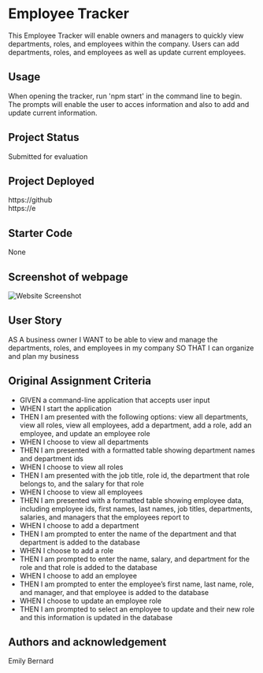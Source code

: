 # Employee Tracker
This Employee Tracker will enable owners and managers to quickly view departments, roles, and employees within the company. Users can add departments, roles, and employees as well as update current employees.

## Usage
When opening the tracker, run 'npm start' in the command line to begin.  The prompts will enable the user to acces information and also to add and update current information.

## Project Status
Submitted for evaluation

## Project Deployed

https://github
<br>
https://e

## Starter Code
None

## Screenshot of webpage
<img src="" alt="Website Screenshot">


## User Story
AS A business owner
I WANT to be able to view and manage the departments, roles, and employees in my company
SO THAT I can organize and plan my business


## Original Assignment Criteria
<ul>
<li>GIVEN a command-line application that accepts user input
<li>WHEN I start the application
<li>THEN I am presented with the following options: view all departments, view all roles, view all employees, add a department, add a role, add an employee, and update an employee role
<li>WHEN I choose to view all departments
<li>THEN I am presented with a formatted table showing department names and department ids
<li>WHEN I choose to view all roles
<li>THEN I am presented with the job title, role id, the department that role belongs to, and the salary for that role
<li>WHEN I choose to view all employees
<li>THEN I am presented with a formatted table showing employee data, including employee ids, first names, last names, job titles, departments, salaries, and managers that the employees report to
<li>WHEN I choose to add a department
<li>THEN I am prompted to enter the name of the department and that department is added to the database
<li>WHEN I choose to add a role
<li>THEN I am prompted to enter the name, salary, and department for the role and that role is added to the database
<li>WHEN I choose to add an employee
<li>THEN I am prompted to enter the employee’s first name, last name, role, and manager, and that employee is added to the database
<li>WHEN I choose to update an employee role
<li>THEN I am prompted to select an employee to update and their new role and this information is updated in the database
</ul>


## Authors and acknowledgement
Emily Bernard